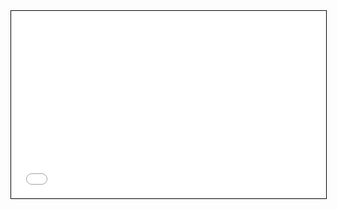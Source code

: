 <iframe src="[/default.asp](https://sgp-obc-dev.saas-solinftec.com/general/solinftec/equip-config-mag)" width="100%" height="300" style="border:1px solid black;">
</iframe>
